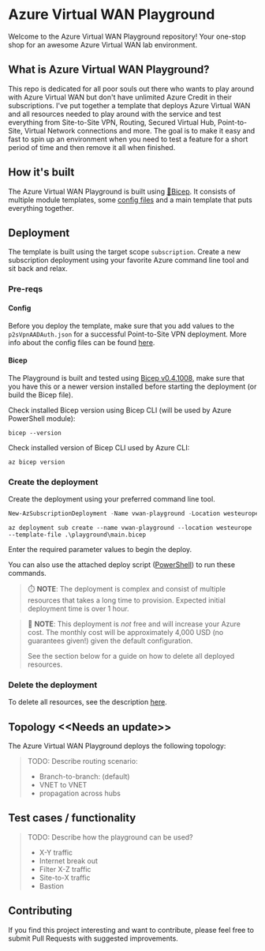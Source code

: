 # Azure Virtual WAN Playground

Welcome to the Azure Virtual WAN Playground repository! Your one-stop shop for an awesome Azure Virtual WAN lab environment.

## What is Azure Virtual WAN Playground?

This repo is dedicated for all poor souls out there who wants to play around with Azure Virtual WAN but don't have unlimited Azure Credit in their subscriptions. I've put together a template that deploys Azure Virtual WAN and all resources needed to play around with the service and test everything from Site-to-Site VPN, Routing, Secured Virtual Hub, Point-to-Site, Virtual Network connections and more. The goal is to make it easy and fast to spin up an environment when you need to test a feature for a short period of time and then remove it all when finished.

## How it's built

The Azure Virtual WAN Playground is built using [💪Bicep](https://github.com/Azure/bicep). It consists of multiple module templates, some [config files](./playground/configs/README.md) and a main template that puts everything together.

## Deployment

The template is built using the target scope `subscription`. Create a new subscription deployment using your favorite Azure command line tool and sit back and relax.

### Pre-reqs

#### Config

Before you deploy the template, make sure that you add values to the `p2sVpnAADAuth.json` for a successful Point-to-Site VPN deployment. More info about the config files can be found [here](./playground/configs/README.md).

#### Bicep

The Playground is built and tested using [Bicep v0.4.1008](https://github.com/Azure/bicep/releases/tag/v0.4.1008), make sure that you have this or a newer version installed before starting the deployment (or build the Bicep file).

Check installed Bicep version using Bicep CLI (will be used by Azure PowerShell module):
```azurecli
bicep --version
```

Check installed version of Bicep CLI used by Azure CLI:
```azurecli
az bicep version
```

### Create the deployment

Create the deployment using your preferred command line tool.

```powershell
New-AzSubscriptionDeployment -Name vwan-playground -Location westeurope -TemplateFile .\playground\main.bicep
```

```azurecli
az deployment sub create --name vwan-playground --location westeurope --template-file .\playground\main.bicep
```

Enter the required parameter values to begin the deploy.

You can also use the attached deploy script ([PowerShell](./playground/deploy.ps1)) to run these commands.

> :stopwatch: **NOTE**: The deployment is complex and consist of multiple resources that takes a long time to provision. Expected initial deployment time is over 1 hour.

> :money_with_wings: **NOTE**: This deployment is *not* free and will increase your Azure cost. The monthly cost will be approximately 4,000 USD (no guarantees given!) given the default configuration.
>
> See the section below for a guide on how to delete all deployed resources.

### Delete the deployment

To delete all resources, see the description [here](./cleanup/README.md).

## Topology <<**Needs an update**>>

The Azure Virtual WAN Playground deploys the following topology:

> TODO: Describe routing scenario:
>
> - Branch-to-branch: (default)
> - VNET to VNET
> - propagation across hubs

## Test cases / functionality

> TODO: Describe how the playground can be used?
>
> - X-Y traffic
> - Internet break out
> - Filter X-Z traffic
> - Site-to-X traffic
> - Bastion

## Contributing

If you find this project interesting and want to contribute, please feel free to submit Pull Requests with suggested improvements.
